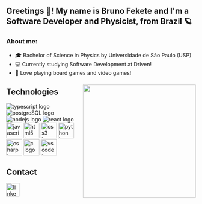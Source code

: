 <h2 align="left">Greetings 👋! My name is Bruno Fekete and I'm a Software Developer and Physicist, from Brazil 🪐</h2>

<h3>About me:</h3>
<ul>
  <li>🎓 Bachelor of Science in Physics by Universidade de São Paulo (USP)</li>
  <li>💻 Currently studying Software Development at Driven!</li>
  <li>🎲 Love playing board games and video games!</li>
</ul>

###

<img align="right" height="300" src="https://i.imgur.com/lg2Gm2U.gif"  />

###
## Technologies

<div align="left">
  <img src="https://icongr.am/devicon/typescript-original.svg?size=42&color=currentColor" alt="typescript logo" />
  <img src="https://icongr.am/devicon/postgresql-original.svg?size=42&color=currentColor" alt="postgreSQL logo" />
  <img src="https://icongr.am/devicon/nodejs-original-wordmark.svg?size=42&color=currentColor" alt="nodejs logo" />
  <img src="https://icongr.am/devicon/react-original-wordmark.svg?size=42&color=currentColor" alt="react logo"/>
  <img src="https://cdn.jsdelivr.net/gh/devicons/devicon/icons/javascript/javascript-original.svg" width="42" alt="javascript logo"  />
  <img src="https://cdn.jsdelivr.net/gh/devicons/devicon/icons/html5/html5-original.svg" width="42" alt="html5 logo"  />
  <img src="https://cdn.jsdelivr.net/gh/devicons/devicon/icons/css3/css3-original.svg" width="42" alt="css3 logo"  />
  <img src="https://cdn.jsdelivr.net/gh/devicons/devicon/icons/python/python-original.svg" width="42" alt="python logo"  />
  <img src="https://cdn.jsdelivr.net/gh/devicons/devicon/icons/csharp/csharp-original.svg" width="42" alt="csharp logo"  />
  <img src="https://cdn.jsdelivr.net/gh/devicons/devicon/icons/c/c-original.svg" width="42" alt="c logo"  />
  <img src="https://cdn.jsdelivr.net/gh/devicons/devicon/icons/vscode/vscode-original.svg" width="42" alt="vscode logo"  />
</div>

###
## Contact
  <a href="https://www.linkedin.com/in/bruno-fekete-669914262/">
  <img src="https://img.shields.io/static/v1?message=LinkedIn&logo=linkedin&label=&color=0077B5&logoColor=white&labelColor=&style=for-the-badge" height="35" alt="linkedin logo"  /> </a>
</div>

###

<br clear="both">

###
